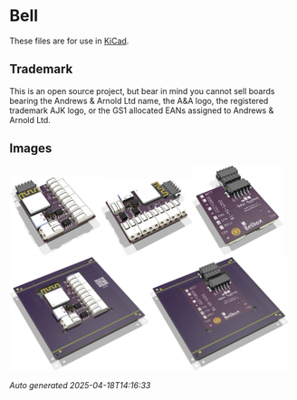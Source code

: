 # Bell

These files are for use in [KiCad](https://www.kicad.org).

## Trademark

This is an open source project, but bear in mind you cannot sell boards bearing the Andrews & Arnold Ltd name, the A&A logo, the registered trademark AJK logo, or the GS1 allocated EANs assigned to Andrews & Arnold Ltd.

## Images

<img src='Bell.png' width=32%><img src='Bell-90.png' width=32%><img src='Bell-bottom.png' width=32%>
<img src='Bell-panel.png' width=49%><img src='Bell-panel-bottom.png' width=49%>

*Auto generated 2025-04-18T14:16:33*
